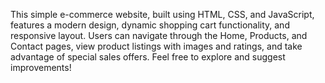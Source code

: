 This simple e-commerce website, built using HTML, CSS, and JavaScript, features a modern design, dynamic shopping cart functionality, and responsive layout. Users can navigate through the Home, Products, and Contact pages, view product listings with images and ratings, and take advantage of special sales offers. Feel free to explore and suggest improvements!






